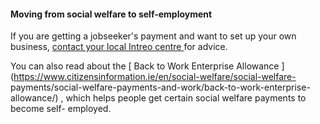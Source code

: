 ####  **Moving from social welfare to self-employment**

If you are getting a jobseeker's payment and want to set up your own business,
[ contact your local Intreo centre
](https://www.gov.ie/en/directory/category/e1f4b5-intreo-offices/) for advice.

You can also read about the [ Back to Work Enterprise Allowance
](https://www.citizensinformation.ie/en/social-welfare/social-welfare-
payments/social-welfare-payments-and-work/back-to-work-enterprise-allowance/)
, which helps people get certain social welfare payments to become self-
employed.
